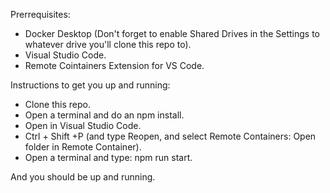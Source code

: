 Prerrequisites:
 * Docker Desktop (Don't forget to enable Shared Drives in the Settings to whatever drive you'll clone this repo to).
 * Visual Studio Code.
 * Remote Cointainers Extension for VS Code.

Instructions to get you up and running:
 * Clone this repo.
 * Open a terminal and do an npm install.
 * Open in Visual Studio Code.
 * Ctrl + Shift +P (and type Reopen, and select Remote Containers: Open folder in Remote Container). 
 * Open a terminal and type: npm run start.
 
And you should be up and running.
